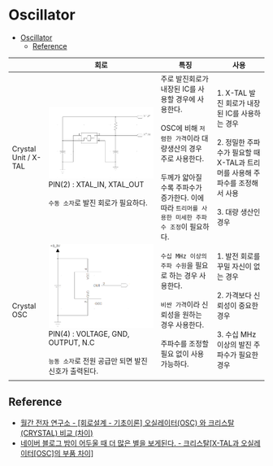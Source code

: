 # Oscillator

- [Oscillator](#oscillator)
  - [Reference](#reference)

||회로|특징|사용|
|---|---|---|---|
|Crystal Unit / X-TAL|![Crystal Unit Circuit](images/crystal_circuit.png)PIN(2) : XTAL_IN, XTAL_OUT<br><br>`수동 소자`로 발진 회로가 필요하다.|주로 발진회로가 내장된 IC를 사용할 경우에 사용한다.<br><br>OSC에 비해 `저렴한 가격`이라 대량생산의 경우 주로 사용한다.<br><br>두께가 얇아질 수록 주파수가 증가한다. 이에 따라 `트리머를 사용한 미세한 주파수 조정`이 필요하다.|1. X-TAL 발진 회로가 내장된 IC를 사용하는 경우<br><br>2. 정밀한 주파수가 필요할 때 X-TAL과 트리머를 사용해 주파수를 조정해서 사용<br><br>3. 대량 생산인 경우|
|Crystal OSC|![Crystal OSC Circuit](images/osc_circuit.png)PIN(4) : VOLTAGE, GND, OUTPUT, N.C<br><br>`능동 소자`로 전원 공급만 되면 발진 신호가 출력된다.|`수십 MHz 이상의 주파 수원`을 필요로 하는 경우 사용한다.<br><br>`비싼 가격`이라 신뢰성을 원하는 경우 사용한다.<br><br>주파수를 조정할 필요 없이 사용 가능하다.|1. 발전 회로를 꾸밀 자신이 없는 경우<br><br>2. 가격보다 신뢰성이 중요한 경우<br><br>3. 수십 MHz 이상의 발진 주파수가 필요한 경우|
|||||

## Reference
- [월간 전자 연구소 - [회로설계 - 기초이론] 오실레이터(OSC) 와 크리스탈(CRYSTAL) 비교 (차이)](https://electronic-king.tistory.com/3)
- [네이버 블로그 밤이 어두울 때 더 많은 별을 보게된다. - 크리스탈[X-TAL과 오실레이터[OSC]의 부품 차이]](https://m.blog.naver.com/hhs4040/221092458910)